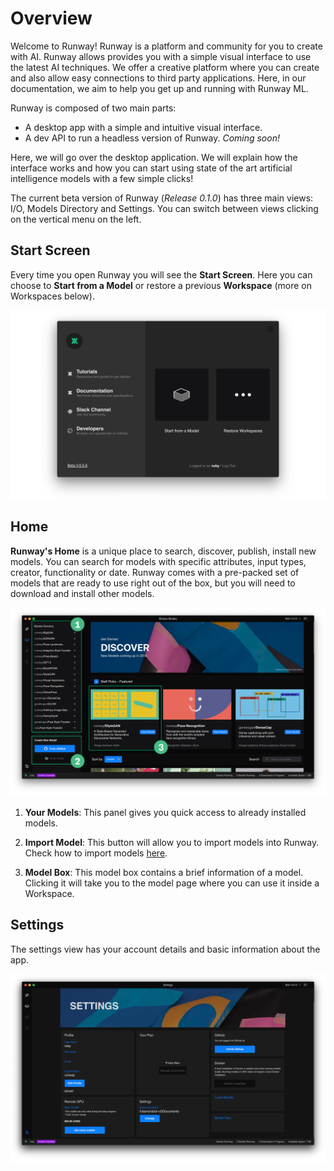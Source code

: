 # Overview

Welcome to Runway! Runway is a platform and community for you to create with AI. Runway allows provides you with a simple visual interface to use the latest AI techniques. We offer a creative platform where you can create and also allow easy connections to third party applications. Here, in our documentation, we aim to help you get up and running with Runway ML.

Runway is composed of two main parts:

- A desktop app with a simple and intuitive visual interface.
- A dev API to run a headless version of Runway. *Coming soon!*

Here, we will go over the desktop application. We will explain how the interface works and how you can start using state of the art artificial intelligence models with a few simple clicks!

The current beta version of Runway (*Release 0.1.0*) has three main views: I/O, Models Directory and Settings. You can switch between views clicking on the vertical menu on the left.

## Start Screen

Every time you open Runway you will see the **Start Screen**. Here you can choose to **Start from a Model** or restore a previous **Workspace** (more on Workspaces below).

![Runway Welcome View](images/views/intro-screen.png)


## Home

**Runway's Home** is a unique place to search, discover, publish, install new models. You can search for models with specific attributes, input types, creator, functionality or date. Runway comes with a pre-packed set of models that are ready to use right out of the box, but you will need to download and install other models.

![Models Directory](images/views/home-screen-annotated.png)

1) **Your Models**: This panel gives you quick access to already installed models.

2) **Import Model**: This button will allow you to import models into Runway. Check how to import models [here](how-to/importing.md).

3) **Model Box**: This model box contains a brief information of a model. Clicking it will take you to the model page where you can use it inside a Workspace.


## Settings

The settings view has your account details and basic information about the app.

![Input/Output View](images/views/settings.png)
